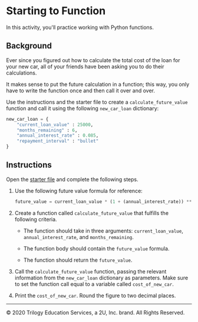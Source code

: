# Starting to Function

In this activity, you'll practice working with Python functions.

## Background

Ever since you figured out how to calculate the total cost of the loan for your new car, all of your friends have been asking you to do their calculations.

It makes sense to put the future calculation in a function; this way, you only have to write the function once and then call it over and over.

Use the instructions and the starter file to create a `calculate_future_value` function and call it using the following `new_car_loan` dictionary:

```python
new_car_loan = {
    "current_loan_value" : 25000,
    "months_remaining" : 6,
    "annual_interest_rate" : 0.085,
    "repayment_interval" : "bullet"
}
```

## Instructions

Open the [starter file](Unsolved/functions.py) and complete the following steps.

1. Use the following future value formula for reference:

    ```python
    future_value = current_loan_value * (1 + (annual_interest_rate)) ** months_remaining
    ```

2. Create a function called `calculate_future_value` that fulfills the following criteria.

    * The function should take in three arguments: `current_loan_value`, `annual_interest_rate`, and `months_remaining`.

    * The function body should contain the `future_value` formula.

    * The function should return the `future_value`.

3. Call the `calculate_future_value` function, passing the relevant information from the `new_car_loan` dictionary as parameters. Make sure to set the function call equal to a variable called `cost_of_new_car`.

4. Print the `cost_of_new_car`. Round the figure to two decimal places.

---

© 2020 Trilogy Education Services, a 2U, Inc. brand. All Rights Reserved.
